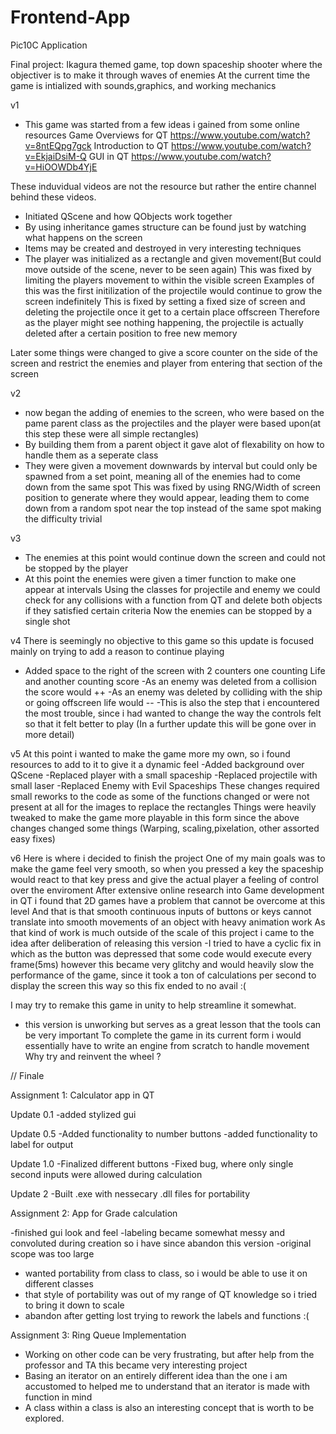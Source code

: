 # Frontend-App
Pic10C Application

Final project:
Ikagura themed game, top down spaceship shooter where the objectiver is to make it through waves of enemies
At the current time the game is intialized with sounds,graphics, and working mechanics

v1
- This game was started from a few ideas i gained from some online resources
Game Overviews for QT https://www.youtube.com/watch?v=8ntEQpg7gck
Introduction to QT https://www.youtube.com/watch?v=EkjaiDsiM-Q
GUI in QT https://www.youtube.com/watch?v=HiOOWDb4YjE

These induvidual videos are not the resource but rather the entire channel behind these videos.

- Initiated QScene and how QObjects work together
- By using inheritance games structure can be found just by watching what happens on the screen
- Items may be created and destroyed in very interesting techniques
- The player was initialized as a rectangle and given movement(But could move outside of the scene, never to be seen again)
This was fixed by limiting the players movement to within the visible screen
Examples of this was the first initilization of the projectile would continue to grow the screen indefinitely
This is fixed by setting a fixed size of screen and deleting the projectile once it get to a certain place offscreen
Therefore as the player might see nothing happening, the projectile is actually deleted after a certain position to free new memory

Later some things were changed to give a score counter on the side of the screen and restrict the enemies and player 
from entering that section of the screen

v2
- now began the adding of enemies to the screen, who were based on the pame parent class as the projectiles and the player were based upon(at this step these were all simple rectangles)
- By building them from a parent object it gave alot of flexability on how to handle them as a seperate class
- They were given a movement downwards by interval but could only be spawned from a set point, meaning all of the enemies had to come down from the same spot
This was fixed by using RNG/Width of screen position to generate where they would appear, leading them to come down from a random 
spot near the top instead of the same spot making the difficulty trivial

v3
- The enemies at this point would continue down the screen and could not be stopped by the player
- At this point the enemies were given a timer function to make one appear at intervals
Using the classes for projectile and enemy we could check for any collisions with a function from QT and delete both objects if they satisfied certain criteria
Now the enemies can be stopped by a single shot

v4
There is seemingly no objective to this game so this update is focused mainly on trying to add a reason to continue playing
- Added space to the right of the screen with 2 counters one counting Life and another counting score
-As an enemy was deleted from a collision the score would ++
-As an enemy was deleted by colliding with the ship or going offscreen life would --
-This is also the step that i encountered the most trouble, since i had wanted to change the way the controls felt so that it felt better to play
(In a further update this will be gone over in more detail)

v5
At this point i wanted to make the game more my own, so i found resources to add to it to give it a dynamic feel
-Added background over QScene
-Replaced player with a small spaceship
-Replaced projectile with small laser
-Replaced Enemy with Evil Spaceships
These changes required small reworks to the code as some of the functions changed or were not present at all for the images to replace the rectangles
Things were heavily tweaked to make the game more playable in this form since the above changes changed some things
(Warping, scaling,pixelation, other assorted easy fixes)

v6
Here is where i decided to finish the project
One of my main goals was to make the game feel very smooth, so when you pressed a key the spaceship would react to that key press 
and give the actual player a feeling of control over the enviroment
After extensive online research into Game development in QT i found that 2D games have a problem that cannot be overcome at this level
And that is that smooth continuous inputs of buttons or keys cannot translate into smooth movements of an object with heavy animation work
As that kind of work is much outside of the scale of this project i came to the idea after deliberation of releasing this version
-I tried to have a cyclic fix in which as the button was depressed that some code would execute every frame(5ms) however this became very glitchy
and would heavily slow the performance of the game, since it took a ton of calculations per second to display the screen this way
so this fix ended to no avail :(

I may try to remake this game in unity to help streamline it somewhat.
- this version is unworking but serves as a great lesson that the tools can be very important
To complete the game in its current form i would essentially have to write an engine from scratch to handle movement
Why try and reinvent the wheel ?

// Finale


Assignment 1:
Calculator app in QT


Update 0.1
-added stylized gui

Update 0.5
-Added functionality to number buttons
-added functionality to label for output

Update 1.0
-Finalized different buttons
-Fixed bug, where only single second inputs were allowed during calculation

Update 2
-Built .exe with nessecary .dll files for portability


Assignment 2:
App for Grade calculation

-finished gui look and feel
-labeling became somewhat messy and convoluted during creation so i have since abandon this version
-original scope was too large
- wanted portability from class to class, so i would be able to use it on different classes
- that style of portability was out of my range of QT knowledge so i tried to bring it down to scale
- abandon after getting lost trying to rework the labels and functions :(

Assignment 3:
Ring Queue Implementation

- Working on other code can be very frustrating, but after help from the professor 
and TA this became very interesting project
- Basing an iterator on an entirely different idea than the one i am accustomed to 
helped me to understand that an iterator is made with function in mind
- A class within a class is also an interesting concept that is worth to be explored.